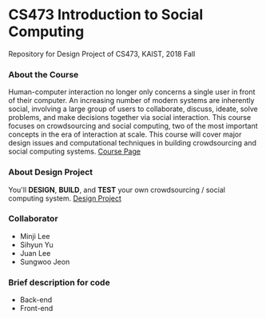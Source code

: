 # CS473 Introduction to Social Computing
Repository for Design Project of CS473, KAIST, 2018 Fall  

### About the Course
Human-computer interaction no longer only concerns a single user in front of their computer. An increasing number of modern systems are inherently social, involving a large group of users to collaborate, discuss, ideate, solve problems, and make decisions together via social interaction. This course focuses on crowdsourcing and social computing, two of the most important concepts in the era of interaction at scale. This course will cover major design issues and computational techniques in building crowdsourcing and social computing systems. [Course Page](https://www.kixlab.org/courses/cs473-fall-2018/index.html)

### About Design Project
You'll **DESIGN**, **BUILD**, and **TEST** your own crowdsourcing / social computing system. [Design Project](https://www.kixlab.org/courses/cs473-fall-2018/design-project.html)

### Collaborator
* Minji Lee
* Sihyun Yu
* Juan Lee
* Sungwoo Jeon

### Brief description for code
* Back-end
* Front-end
